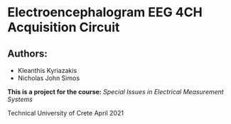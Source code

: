 
# Electroencephalogram EEG 4CH Acquisition Circuit

## Authors:
* Kleanthis Kyriazakis
* Nicholas John Simos

**This is a project for the course:**
*Special Issues in Electrical Measurement Systems*

Technical University of Crete 
April 2021
